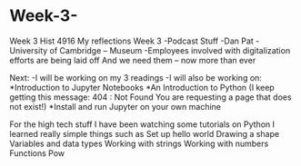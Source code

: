 # Week-3-
Week 3  Hist  4916   My reflections 
Week 3 
-Podcast Stuff
-Dan Pat
-University of Cambridge – Museum
-Employees involved with digitalization efforts are being laid off
And we need them – now more than ever 

Next:
-I will be working on my 3 readings
-I will also be working on:
*Introduction to Jupyter Notebooks 
*An Introduction to Python (I keep getting this message: 404 : Not Found You are requesting a page that does not exist!)
*Install and run Jupyter on your own machine 


For the high tech stuff 
I have been watching some tutorials on Python 
I learned really simple things such as 
Set up hello world
Drawing a shape
Variables and data types
Working with strings
Working with numbers
Functions
Pow



